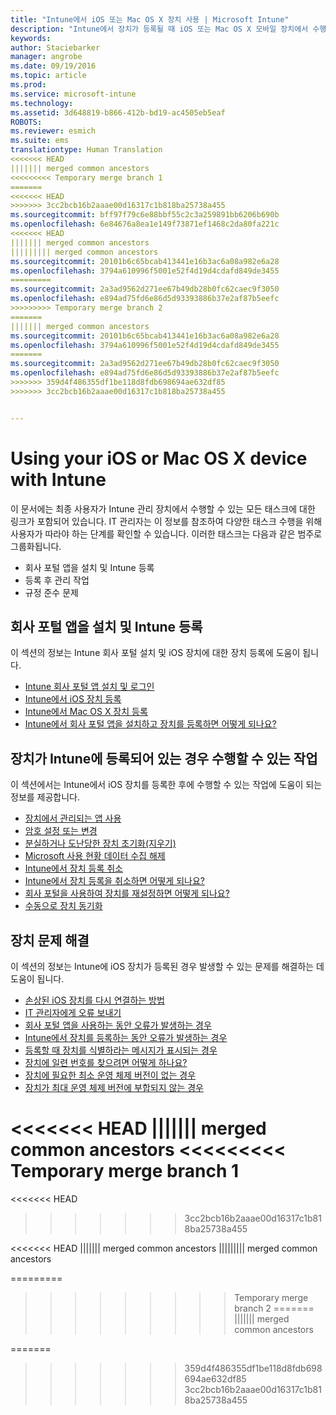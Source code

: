 ```yaml
---
title: "Intune에서 iOS 또는 Mac OS X 장치 사용 | Microsoft Intune"
description: "Intune에서 장치가 등록될 때 iOS 또는 Mac OS X 모바일 장치에서 수행할 수 있는 작업으로 연결되는 링크 목록"
keywords: 
author: Staciebarker
manager: angrobe
ms.date: 09/19/2016
ms.topic: article
ms.prod: 
ms.service: microsoft-intune
ms.technology: 
ms.assetid: 3d648819-b866-412b-bd19-ac4505eb5eaf
ROBOTS: 
ms.reviewer: esmich
ms.suite: ems
translationtype: Human Translation
<<<<<<< HEAD
||||||| merged common ancestors
<<<<<<<<< Temporary merge branch 1
=======
<<<<<<< HEAD
>>>>>>> 3cc2bcb16b2aaae00d16317c1b818ba25738a455
ms.sourcegitcommit: bff97f79c6e88bbf55c2c3a259891bb6206b690b
ms.openlocfilehash: 6e84676a8ea1e149f73871ef1468c2da80fa221c
<<<<<<< HEAD
||||||| merged common ancestors
||||||||| merged common ancestors
ms.sourcegitcommit: 20101b6c65bcab413441e16b3ac6a08a982e6a28
ms.openlocfilehash: 3794a610996f5001e52f4d19d4cdafd849de3455
=========
ms.sourcegitcommit: 2a3ad9562d271ee67b49db28b0fc62caec9f3050
ms.openlocfilehash: e894ad75fd6e86d5d93393886b37e2af87b5eefc
>>>>>>>>> Temporary merge branch 2
=======
||||||| merged common ancestors
ms.sourcegitcommit: 20101b6c65bcab413441e16b3ac6a08a982e6a28
ms.openlocfilehash: 3794a610996f5001e52f4d19d4cdafd849de3455
=======
ms.sourcegitcommit: 2a3ad9562d271ee67b49db28b0fc62caec9f3050
ms.openlocfilehash: e894ad75fd6e86d5d93393886b37e2af87b5eefc
>>>>>>> 359d4f486355df1be118d8fdb698694ae632df85
>>>>>>> 3cc2bcb16b2aaae00d16317c1b818ba25738a455


---
```


# Using your iOS or Mac OS X device with Intune

이 문서에는 최종 사용자가 Intune 관리 장치에서 수행할 수 있는 모든 태스크에 대한 링크가 포함되어 있습니다. IT 관리자는 이 정보를 참조하여 다양한 태스크 수행을 위해 사용자가 따라야 하는 단계를 확인할 수 있습니다. 이러한 태스크는 다음과 같은 범주로 그룹화됩니다.
- 회사 포털 앱을 설치 및 Intune 등록
- 등록 후 관리 작업
- 규정 준수 문제

## 회사 포털 앱을 설치 및 Intune 등록

이 섹션의 정보는 Intune 회사 포털 설치 및 iOS 장치에 대한 장치 등록에 도움이 됩니다.

- [Intune 회사 포털 앱 설치 및 로그인](install-and-sign-in-to-the-intune-company-portal-app-ios.md)
- [Intune에서 iOS 장치 등록](enroll-your-device-in-intune-ios.md)
- [Intune에서 Mac OS X 장치 등록](enroll-your-device-in-intune-mac-os-x.md)
- [Intune에서 회사 포털 앱을 설치하고 장치를 등록하면 어떻게 되나요?](what-happens-if-you-install-the-Company-Portal-app-and-enroll-your-device-in-intune-ios.md)

## 장치가 Intune에 등록되어 있는 경우 수행할 수 있는 작업

이 섹션에서는 Intune에서 iOS 장치를 등록한 후에 수행할 수 있는 작업에 도움이 되는 정보를 제공합니다.

- [장치에서 관리되는 앱 사용](use-managed-apps-on-your-device-ios.md)
- [암호 설정 또는 변경](set-or-change-your-passcode-ios.md)
- [분실하거나 도난당한 장치 초기화(지우기)](reset-erase-your-lost-or-stolen-device-ios.md)
- [Microsoft 사용 현황 데이터 수집 해제](turn-off-microsoft-usage-data-collection-ios.md)
- [Intune에서 장치 등록 취소](unenroll-your-device-from-intune-ios.md)
- [Intune에서 장치 등록을 취소하면 어떻게 되나요?](what-happens-if-you-unenroll-your-device-from-intune-ios.md)
- [회사 포털을 사용하여 장치를 재설정하면 어떻게 되나요?](what-happens-if-you-reset-your-device-using-the-company-portal-ios.md)
- [수동으로 장치 동기화](sync-your-device-manually-ios.md)

## 장치 문제 해결

이 섹션의 정보는 Intune에 iOS 장치가 등록된 경우 발생할 수 있는 문제를 해결하는 데 도움이 됩니다.

- [손상된 iOS 장치를 다시 연결하는 방법](how-to-reconnect-a-compromised-ios-device.md)
- [IT 관리자에게 오류 보내기](send-errors-to-your-it-admin-ios.md)
- [회사 포털 앱을 사용하는 동안 오류가 발생하는 경우](you-get-an-error-while-using-the-company-portal-app-ios.md)
- [Intune에서 장치를 등록하는 동안 오류가 발생하는 경우](you-see-errors-while-trying-to-enroll-your-device-in-intune-ios.md)
- [등록할 때 장치를 식별하라는 메시지가 표시되는 경우](you-are-asked-to-identify-your-device-when-trying-to-enroll-ios.md)
- [장치에 일련 번호를 찾으려면 어떻게 하나요?](how-do-i-find-the-serial-number-on-my-device-ios.md)
- [장치에 필요한 최소 운영 체제 버전이 없는 경우](device-doesnt-have-the-required-minimum-operating-system-version-ios.md)
- [장치가 최대 운영 체제 버전에 부합되지 않는 경우](device-doesnt-comply-with-the-maximum-operating-system-version-ios.md)



<<<<<<< HEAD
||||||| merged common ancestors
<<<<<<<<< Temporary merge branch 1
=======
<<<<<<< HEAD
>>>>>>> 3cc2bcb16b2aaae00d16317c1b818ba25738a455
<!--HONumber=Sep16_HO3-->
<<<<<<< HEAD
||||||| merged common ancestors
||||||||| merged common ancestors
<!--HONumber=Aug16_HO5-->
=========
<!--HONumber=Oct16_HO2-->
>>>>>>>>> Temporary merge branch 2
=======
||||||| merged common ancestors
<!--HONumber=Aug16_HO5-->
=======
<!--HONumber=Oct16_HO2-->
>>>>>>> 359d4f486355df1be118d8fdb698694ae632df85
>>>>>>> 3cc2bcb16b2aaae00d16317c1b818ba25738a455



